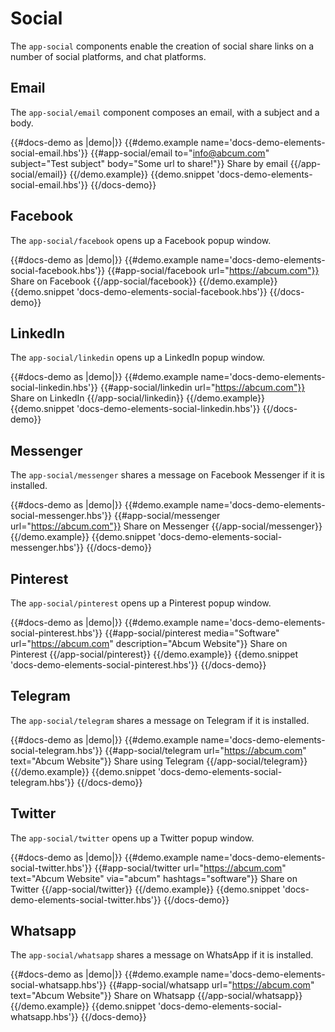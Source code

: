 # Social

The `app-social` components enable the creation of social share links on a number of social platforms, and chat platforms.

## Email

The `app-social/email` component composes an email, with a subject and a body.

{{#docs-demo as |demo|}}
	{{#demo.example name='docs-demo-elements-social-email.hbs'}}
		{{#app-social/email to="info@abcum.com" subject="Test subject" body="Some url to share!"}}
			Share by email
		{{/app-social/email}}
	{{/demo.example}}
	{{demo.snippet 'docs-demo-elements-social-email.hbs'}}
{{/docs-demo}}

## Facebook

The `app-social/facebook` opens up a Facebook popup window.

{{#docs-demo as |demo|}}
	{{#demo.example name='docs-demo-elements-social-facebook.hbs'}}
		{{#app-social/facebook url="https://abcum.com"}}
			Share on Facebook
		{{/app-social/facebook}}
	{{/demo.example}}
	{{demo.snippet 'docs-demo-elements-social-facebook.hbs'}}
{{/docs-demo}}

## LinkedIn

The `app-social/linkedin` opens up a LinkedIn popup window.

{{#docs-demo as |demo|}}
	{{#demo.example name='docs-demo-elements-social-linkedin.hbs'}}
		{{#app-social/linkedin url="https://abcum.com"}}
			Share on LinkedIn
		{{/app-social/linkedin}}
	{{/demo.example}}
	{{demo.snippet 'docs-demo-elements-social-linkedin.hbs'}}
{{/docs-demo}}

## Messenger

The `app-social/messenger` shares a message on Facebook Messenger if it is installed.

{{#docs-demo as |demo|}}
	{{#demo.example name='docs-demo-elements-social-messenger.hbs'}}
		{{#app-social/messenger url="https://abcum.com"}}
			Share on Messenger
		{{/app-social/messenger}}
	{{/demo.example}}
	{{demo.snippet 'docs-demo-elements-social-messenger.hbs'}}
{{/docs-demo}}

## Pinterest

The `app-social/pinterest` opens up a Pinterest popup window.

{{#docs-demo as |demo|}}
	{{#demo.example name='docs-demo-elements-social-pinterest.hbs'}}
		{{#app-social/pinterest media="Software" url="https://abcum.com" description="Abcum Website"}}
			Share on Pinterest
		{{/app-social/pinterest}}
	{{/demo.example}}
	{{demo.snippet 'docs-demo-elements-social-pinterest.hbs'}}
{{/docs-demo}}

## Telegram

The `app-social/telegram` shares a message on Telegram if it is installed.

{{#docs-demo as |demo|}}
	{{#demo.example name='docs-demo-elements-social-telegram.hbs'}}
		{{#app-social/telegram url="https://abcum.com" text="Abcum Website"}}
			Share using Telegram
		{{/app-social/telegram}}
	{{/demo.example}}
	{{demo.snippet 'docs-demo-elements-social-telegram.hbs'}}
{{/docs-demo}}

## Twitter

The `app-social/twitter` opens up a Twitter popup window.

{{#docs-demo as |demo|}}
	{{#demo.example name='docs-demo-elements-social-twitter.hbs'}}
		{{#app-social/twitter url="https://abcum.com" text="Abcum Website" via="abcum" hashtags="software"}}
			Share on Twitter
		{{/app-social/twitter}}
	{{/demo.example}}
	{{demo.snippet 'docs-demo-elements-social-twitter.hbs'}}
{{/docs-demo}}

## Whatsapp

The `app-social/whatsapp` shares a message on WhatsApp if it is installed.

{{#docs-demo as |demo|}}
	{{#demo.example name='docs-demo-elements-social-whatsapp.hbs'}}
		{{#app-social/whatsapp url="https://abcum.com" text="Abcum Website"}}
			Share on Whatsapp
		{{/app-social/whatsapp}}
	{{/demo.example}}
	{{demo.snippet 'docs-demo-elements-social-whatsapp.hbs'}}
{{/docs-demo}}
